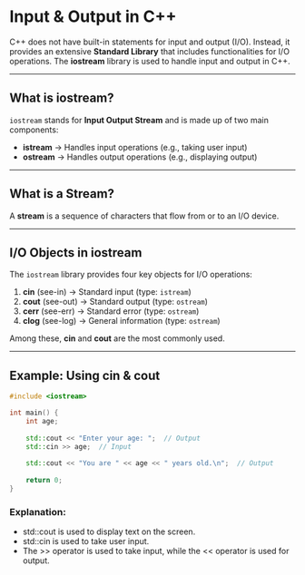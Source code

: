 # Input & Output in C++
C++ does not have built-in statements for input and output (I/O). Instead, it provides an extensive **Standard Library** that includes functionalities for I/O operations. The **iostream** library is used to handle input and output in C++.

---

## What is iostream?

`iostream` stands for **Input Output Stream** and is made up of two main components:
- **istream** → Handles input operations (e.g., taking user input)
- **ostream** → Handles output operations (e.g., displaying output)

---

## What is a Stream?

A **stream** is a sequence of characters that flow from or to an I/O device.

---

## I/O Objects in iostream

The `iostream` library provides four key objects for I/O operations:

1. **cin** (see-in) → Standard input (type: `istream`)
2. **cout** (see-out) → Standard output (type: `ostream`)
3. **cerr** (see-err) → Standard error (type: `ostream`)
4. **clog** (see-log) → General information (type: `ostream`)

Among these, **cin** and **cout** are the most commonly used.

---

## Example: Using cin & cout

```cpp
#include <iostream>

int main() {
    int age;
    
    std::cout << "Enter your age: ";  // Output
    std::cin >> age;  // Input
    
    std::cout << "You are " << age << " years old.\n";  // Output
    
    return 0;
}
```

### Explanation:
 - std::cout is used to display text on the screen.
 - std::cin is used to take user input.
 - The >> operator is used to take input, while the << operator is used for output.


